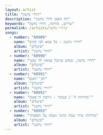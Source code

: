 ```yaml
---
layout: artist
title: "דוידי נחשון"
description: "דף האמן דוידי נחשון"
keywords: "שירים, מוזיקה, דוידי נחשון"
permalink: /artists/דוידי-נחשון/
songs:
  - number: "60989"
    name: "דוידי נחשון - כל צמא לכו למים"
    album: "סינגלים"
    artist: "דוידי נחשון"
  - number: "60990"
    name: "דוידי נחשון, מנחם פרנקל צמאה לך נפשי"
    album: "סינגלים"
    artist: "דוידי נחשון"
  - number: "60991"
    name: "חב''דאנס"
    album: "סינגלים"
    artist: "דוידי נחשון"
  - number: "60992"
    name: "מחרוזת ל''ג בעומר - גירסת ה'פאנק'"
    album: "סינגלים"
    artist: "דוידי נחשון"
  - number: "60993"
    name: "מחרוזת שירי שבת וניגוני נשמה על הפסנתר"
    album: "סינגלים"
    artist: "דוידי נחשון"
---
```


